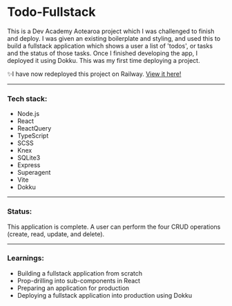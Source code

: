 # Todo-Fullstack
This is a Dev Academy Aotearoa project which I was challenged to finish and deploy. I was given an existing boilerplate and styling, and used this to build a fullstack application which shows a user a list of 'todos', or tasks and the status of those tasks. Once I finished developing the app, I deployed it using Dokku. This was my first time deploying a project. 

✨I have now redeployed this project on Railway. [View it here!](https://todo-fullstack.up.railway.app/) 

--------
### Tech stack:
- Node.js
- React
- ReactQuery
- TypeScript
- SCSS
- Knex
- SQLite3
- Express
- Superagent
- Vite
- Dokku

-----
### Status: 
This application is complete. A user can perform the four CRUD operations (create, read, update, and delete). 

------

### Learnings: 
- Building a fullstack application from scratch 
- Prop-drilling into sub-components in React
- Preparing an application for production 
- Deploying a fullstack application into production using Dokku 

